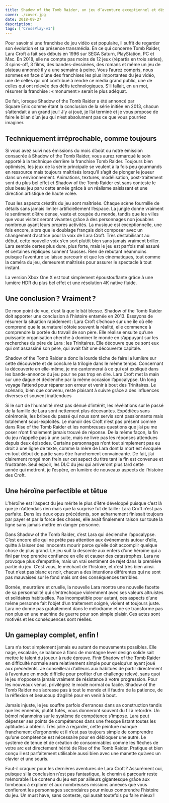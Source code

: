 ```yaml
---
title: Shadow of the Tomb Raider, un jeu d’aventure exceptionnel et déstabilisant
cover: ./cover.jpg
date: 2018-09-27
description: 
tags: ['CrossPlay-v1']
---
```

Pour savoir si une franchise de jeu vidéo est populaire, il suffit de regarder son évolution et sa présence transmédia. En ce qui concerne Tomb Raider, Lara Croft a fait ses débuts en 1996 sur SEGA Saturn, PlayStation, PC et Mac. En 2018, elle ne compte pas moins de 12 jeux (répartis en trois séries), 3 spins-off, 3 films, des bandes-dessinées, des romans et même un jeu de plateau annoncé il y a une semaine à peine. Vous l’aurez compris, nous sommes en face d’une des franchises les plus importantes du jeu vidéo, une de celles qui ont contribué à rendre ce média grand public, une de celles qui ont relevée des défis technologiques. S’il fallait, en un mot, résumer la franchise : « monument » serait le plus adéquat.

De fait, lorsque Shadow of the Tomb Raider a été annoncé par Square Enix comme étant la conclusion de la série initiée en 2013, chacun s’attendait à un grand jeu ! J’y ai joué, je l’ai terminé et je vous propose de faire le bilan d’un jeu qui n’est absolument pas ce que vous pourriez imaginer.

## Techniquement irréprochable, comme toujours
Si vous avez suivi nos émissions du mois d’août ou notre émission consacrée à Shadow of the Tomb Raider, vous aurez remarqué le soin apporté à la technique derrière la franchise Tomb Raider. Toujours bien optimisés, les jeux de la série principale se veulent à la fois peu gourmands en ressource mais toujours maîtrisés lorsqu’il s’agit de plonger le joueur dans un environnement. Animations, textures, modélisation, post-traitement sont du plus bel effet et Shadow of the Tomb Raider est sans conteste le plus beau jeu paru cette année grâce à un réalisme saisissant et une direction artistique de haute volée.

Tous les aspects créatifs du jeu sont maîtrisés. Chaque scène fourmille de détails sans jamais limiter artificiellement l’espace. La jungle donne vraiment le sentiment d’être dense, vaste et coupée du monde, tandis que les villes que vous visitez seront vivantes grâce à des personnages non jouables nombreux ayant leurs propres activités. La musique est exceptionnelle, une fois encore, alors que le doublage français doit composer avec un changement d’actrice pour la voix de Lara Croft. Très déstabilisant au début, cette nouvelle voix s’en sort plutôt bien sans jamais vraiment briller. Lara semble certes plus dure, plus forte, mais le jeu est parfois mal assuré et certaines répliques sonnent fausses. Rien de rebutant néanmoins puisque l’aventure se laisse parcourir et que les cinématiques, tout comme la caméra du jeu, demeurent maîtrisés pour assurer le spectacle à tout instant.

La version Xbox One X est tout simplement époustouflante grâce à une lumière HDR du plus bel effet et une résolution 4K native fluide.

## Une conclusion ? Vraiment ?
De mon point de vue, c’est là que le bât blesse. Shadow of the Tomb Raider doit apporter une conclusion à l’histoire entamée en 2013. Essayons de résumer la situation rapidement : Lara Croft s’échoue sur une île où elle comprend que le surnaturel côtoie souvent la réalité, elle commence à comprendre la portée du travail de son père. Elle réalise ensuite qu’une puissante organisation cherche à dominer le monde en s’appuyant sur les recherches du père de Lara : les Trinitaires. Elle découvre que ce sont eux qui ont assassiné son père, qui avait fait une découverte capitale.

Shadow of the Tomb Raider a donc la lourde tâche de faire la lumière sur cette découverte et de conclure la trilogie dans le même temps. Concernant la découverte en elle-même, je me cantonnerai à ce qui est expliqué dans les bande-annonce du jeu pour ne pas trop en dire. Lara Croft met la main sur une dague et déclenche par la même occasion l’apocalypse. Un long voyage l’attend pour réparer son erreur et venir à bout des Trinitaires. Le scénario, bien que convenu, reste plaisant à suivre grâce à des influences diverses et souvent inattendues

Si le sort de l’humanité n’est pas dénué d’intérêt, les révélations sur le passé de la famille de Lara sont nettement plus décevantes. Expédiées sans cérémonie, les bribes du passé qui nous sont servis sont passionnants mais totalement sous-exploités. Le manoir des Croft n’est pas présent comme dans Rise of the Tomb Raider et les nombreuses questions que j’ai pu me poser n’ont finalement jamais trouvé de réponse. De la même façon, la fin du jeu n’appelle pas à une suite, mais ne livre pas les réponses attendues depuis deux épisodes. Certains personnages n’ont tout simplement pas eu droit à une ligne de texte, comme la mère de Lara dont la mort est évoquée en tout début de partie sans être franchement convaincante. De fait, j’ai clairement rongé mon frein sur cet aspect du titre tant la fin est convenue et frustrante. Seul espoir, les DLC du jeu qui arriveront plus tard cette année qui mettront, je l’espère, en lumière de nouveaux aspects de l’histoire des Croft.

## Une héroïne perfectible et têtue
L’héroïne est l’aspect du jeu mérite le plus d’être développé puisque c’est là que je n’attendais rien mais que la surprise fut de taille : Lara Croft n’est pas parfaite. Dans les deux opus précédents, son acharnement finissait toujours par payer et par la force des choses, elle avait finalement raison sur toute la ligne sans jamais mettre en danger personne. 

Dans Shadow of the Tomb Raider, c’est Lara qui déclenche l’apocalypse. C’est encore elle qui ne prête pas attention aux évènements autour d’elle, quitte à laisser des innocents mourir parce qu’elle doit accomplir quelque chose de plus grand. Le jeu suit la descente aux enfers d’une héroïne qui a fini par trop prendre confiance en elle et causer des catastrophes. Lara ne provoque plus d’empathie, mais un vrai sentiment de rejet dans la première partie du jeu. C’est vous, le méchant de l’histoire, et c’est très bien ainsi. Tout n’est pas blanc et noir, chacun a des intentions différentes qui ne sont pas mauvaises sur le fond mais ont des conséquences terribles. 

Bornée, meurtrière et cruelle, la nouvelle Lara montre une nouvelle facette de sa personnalité qui s’entrechoque violemment avec ses valeurs altruistes et solidaires habituelles. Pas incompatible pour autant, ces aspects d’une même personne fait l’objet d’un traitement soigné, violent et toujours juste. Lara ne donne pas gratuitement dans le mélodrame et ne se transforme pas non plus en une machine de guerre pour son simple plaisir. Ces actes sont motivés et les conséquences sont réelles.

## Un gameplay complet, enfin !
Lara n’a tout simplement jamais eu autant de mouvements possibles. Elle nage, escalade, se balance à flanc de montagne level design solide sait mettre le talent du joueur à rude épreuve. Finir Shadow of the Tomb Raider en difficulté normale sera relativement simple pour quelqu’un ayant joué aux précédents. Je conseillerai d’ailleurs aux habitués de partir directement à l’aventure en mode difficile pour profiter d’un challenge relevé, sans quoi le jeu n’opposera jamais vraiment de résistance à votre progression. Pour les nouveaux venus, privilégiez le mode normal ou facile. Shadow of the Tomb Raider ne s’adresse pas à tout le monde et il faudra de la patience, de la réflexion et beaucoup d’agilité pour en venir à bout.

Jamais injuste, le jeu souffre parfois d’errances dans sa construction tandis que les ennemis, plutôt futés, vous donneront souvent du fil à retordre. Un bémol néanmoins sur le système de compétence s’impose. Lara peut dépenser ses points de compétences dans une fresque listant toutes les aptitudes à obtenir. Très jolie à regarder, cette peinture manque franchement d’ergonomie et il n’est pas toujours simple de comprendre qu’une compétence est nécessaire pour en débloquer une autre. Le système de tenue et de création de consommables comme les flèches de votre arc est directement hérité de Rise of the Tomb Raider. Pratique et bien conçu il est parfaitement utilisable aussi bien avec une manette qu’avec un clavier et une souris.

Faut-il craquer pour les dernières aventures de Lara Croft ? Assurément oui, puisque si la conclusion n’est pas fantastique, le chemin à parcourir reste mémorable ! Le contenu du jeu est par ailleurs gigantesque grâce aux tombeaux à explorer et aux nombreuses missions annexes que vous confieront les personnages secondaires pour mieux comprendre l’histoire du jeu. Un must have, sans conteste, qui aurait toutefois pu faire mieux !

